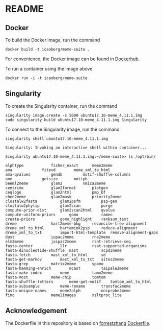 # README

## Docker
To build the Docker image, run the command

```
docker build -t icaoberg/meme-suite .
```

For convenience, the Docker image can be found in [Dockerhub](https://hub.docker.com/r/icaoberg/meme-suite/builds/).

To run a container using the image above

```
docker run -i -t icaoberg/meme-suite
```

## Singularity
To create the Singularity container, run the command

```
singularity image.create -s 5000 ubuntu17.10-meme_4.11.1.img
sudo singularity build ubuntu17.10-meme_4.11.1.img Singularity
```

To connect to the Singularity image, run the command

```
singularity shell ubuntu17.10-meme_4.11.1.img

Singularity: Invoking an interactive shell within container...

Singularity ubuntu17.10-meme_4.11.1.img:~/meme-suite> ls /opt/bin/

alphtype		    fisher_exact	  meme2meme
ama			    fitevd		  meme_xml_to_html
ama-qvalues		    gendb		  motif-shuffle-columns
ame			    getsize		  motiph
beeml2meme		    glam2		  nmica2meme
centrimo		    glam2format		  plotgen
ceqlogo			    glam2html		  pmp_bf
chen2meme		    glam2mask		  priority2meme
clustalw2fasta		    glam2psfm		  psp-gen
clustalw2phylip		    glam2scan		  purge
compute-prior-dist	    glam2scan2html	  qvalue
compute-uniform-priors	    gomo		  ramen
create-priors		    gomo_highlight	  ranksum_test
dreme			    hart2meme-bkg	  reconcile-tree-alignment
dreme_xml_to_html	    hartemink2psp	  reduce-alignment
dreme_xml_to_txt	    import-html-template  remove-alignment-gaps
dust			    iupac2meme		  rna2meme
elm2meme		    jaspar2meme		  rsat-retrieve-seq
fasta-center		    llr			  rsat-supported-organisms
fasta-dinucleotide-shuffle  mast		  scpd2meme
fasta-fetch		    mast_xml_to_html	  sd
fasta-get-markov	    mast_xml_to_txt	  sites2meme
fasta-grep		    matrix2meme		  spamo
fasta-hamming-enrich	    mcast		  taipale2meme
fasta-make-index	    meme		  tamo2meme
fasta-most		    meme-chip		  tomtom
fasta-shuffle-letters	    meme-get-motif	  tomtom_xml_to_html
fasta-subsample		    meme-rename		  transfac2meme
fasta-unique-names	    meme2alph		  uniprobe2meme
fimo			    meme2images		  xsltproc_lite
```

## Acknowledgement

The Dockerfile in this repository is based on [forrestzhang](https://github.com/forrestzhang) [Dockerfile](https://github.com/forrestzhang/Docker/tree/master/meme).
